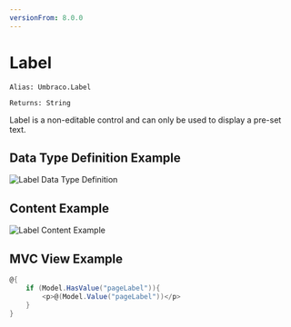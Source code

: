 ```yaml
---
versionFrom: 8.0.0
---
```


# Label

`Alias: Umbraco.Label`

`Returns: String`

Label is a non-editable control and can only be used to display a pre-set text.

## Data Type Definition Example

![Label Data Type Definition](images/Textbox-Setup-v8.png)

## Content Example

![Label Content Example](images/Textbox-Content-v8.png)

## MVC View Example

```csharp
@{
    if (Model.HasValue("pageLabel")){
        <p>@(Model.Value("pageLabel"))</p>
    }
}
```
